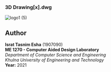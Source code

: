 ### 3D Drawing[x].dwg

![logo1 (5)](https://github.com/user-attachments/assets/c49e6374-9475-46ce-a1fd-881a10f7f184)

## Author  

**Israt Tasnim Esha** (1907090)  
**ME 1270	- Computer Aided Design Laboratory**  
*Department of Computer Science and Engineering*  
*Khulna University of Engineering and Technology*         
**Year:** 2021
